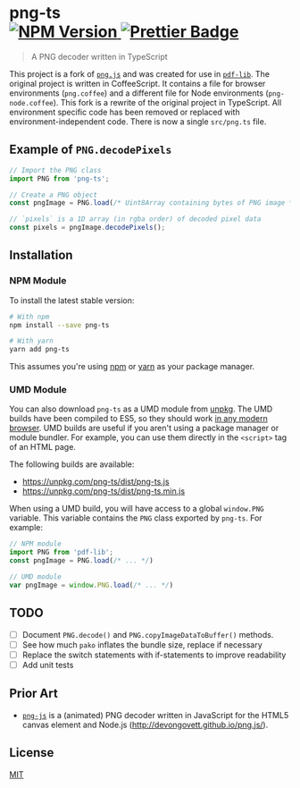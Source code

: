 <h1>
  png-ts

  <br />

  <!-- NPM Version -->
  <a href="https://www.npmjs.com/package/png-ts">
    <img
      src="https://img.shields.io/npm/v/png-ts.svg?style=flat-square"
      alt="NPM Version"
    />
  </a>

  <!-- Prettier Badge -->
  <a href="https://prettier.io/">
    <img
      src="https://img.shields.io/badge/code_style-prettier-ff69b4.svg?style=flat-square"
      alt="Prettier Badge"
    />
  </a>
</h1>

> A PNG decoder written in TypeScript

This project is a fork of [`png.js`](https://github.com/devongovett/png.js) and was created for use in [`pdf-lib`](https://github.com/Hopding/pdf-lib). The original project is written in CoffeeScript. It contains a file for browser environments (`png.coffee`) and a different file for Node environments (`png-node.coffee`). This fork is a rewrite of the original project in TypeScript. All environment specific code has been removed or replaced with environment-independent code. There is now a single `src/png.ts` file.

## Example of `PNG.decodePixels`
```javascript
// Import the PNG class
import PNG from 'png-ts';

// Create a PNG object
const pngImage = PNG.load(/* Uint8Array containing bytes of PNG image */);

// `pixels` is a 1D array (in rgba order) of decoded pixel data
const pixels = pngImage.decodePixels();
```

## Installation
### NPM Module
To install the latest stable version:
```bash
# With npm
npm install --save png-ts

# With yarn
yarn add png-ts
```
This assumes you're using [npm](https://www.npmjs.com/) or [yarn](https://yarnpkg.com/lang/en/) as your package manager.

### UMD Module
You can also download `png-ts` as a UMD module from [unpkg](https://unpkg.com/#/). The UMD builds have been compiled to ES5, so they should work [in any modern browser](https://caniuse.com/#feat=es5). UMD builds are useful if you aren't using a package manager or module bundler. For example, you can use them directly in the `<script>` tag of an HTML page.

The following builds are available:

* https://unpkg.com/png-ts/dist/png-ts.js
* https://unpkg.com/png-ts/dist/png-ts.min.js

When using a UMD build, you will have access to a global `window.PNG` variable. This variable contains the `PNG` class exported by `png-ts`. For example:

```javascript
// NPM module
import PNG from 'pdf-lib';
const pngImage = PNG.load(/* ... */)

// UMD module
var pngImage = window.PNG.load(/* ... */)
```

## TODO
- [ ] Document `PNG.decode()` and `PNG.copyImageDataToBuffer()` methods.
- [ ] See how much `pako` inflates the bundle size, replace if necessary
- [ ] Replace the switch statements with if-statements to improve readability
- [ ] Add unit tests

## Prior Art
* [`png-js`](https://github.com/devongovett/png.js) is a (animated) PNG decoder written in JavaScript for the HTML5 canvas element and Node.js (http://devongovett.github.io/png.js/).

## License
[MIT](https://choosealicense.com/licenses/mit/)
